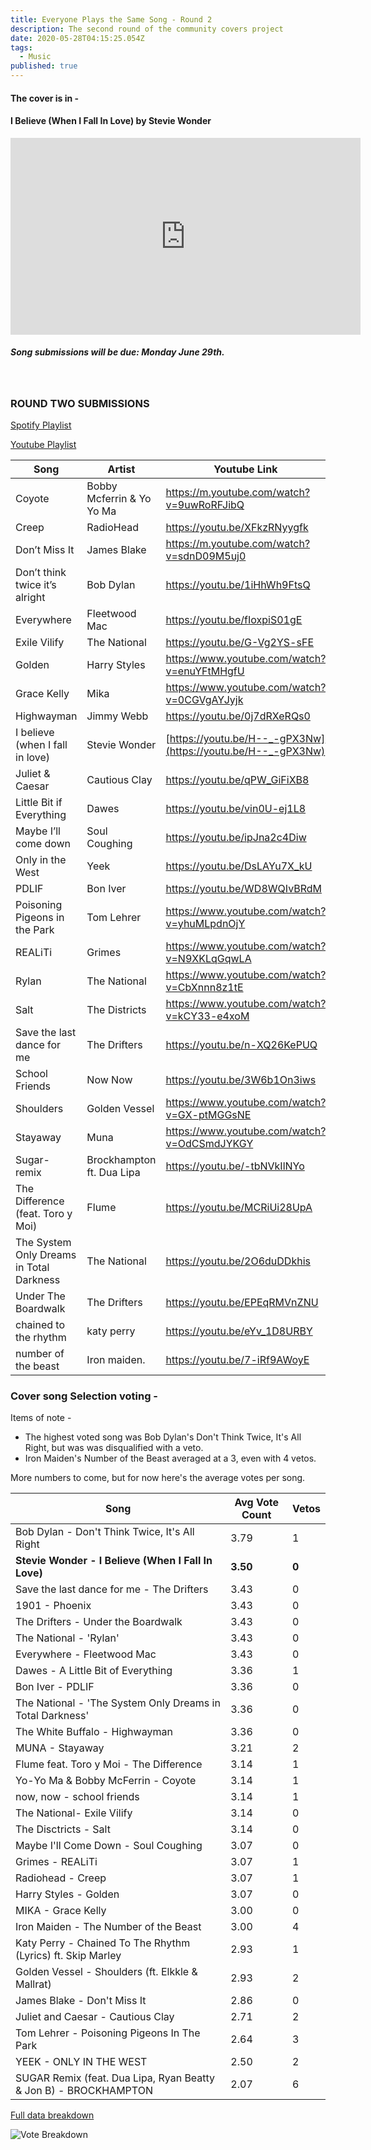 ```yaml
---
title: Everyone Plays the Same Song - Round 2
description: The second round of the community covers project
date: 2020-05-28T04:15:25.054Z
tags:
  - Music
published: true
---
```

#### The cover is in -

#### I Believe (When I Fall In Love) by Stevie Wonder

<iframe width="560" height="315" src="https://www.youtube.com/embed/H--_-gPX3Nw" frameborder="0" allow="accelerometer; autoplay; encrypted-media; gyroscope; picture-in-picture" allowfullscreen></iframe>

##### **Song submissions will be due:** Monday June 29th.

<br>

### ROUND TWO SUBMISSIONS

[Spotify Playlist](https://open.spotify.com/playlist/3Pne4X16qhy13e8V1Rw30U?si=cbn6iTd1QB26dR6ZA8mzyA) 

[Youtube Playlist](https://www.youtube.com/playlist?list=PLDkm3cHHN23Fzi3vrfw05S6er8ZB423gG)

| Song                                     | Artist                    | Youtube Link                                                 |
| ---------------------------------------- | ------------------------- | ------------------------------------------------------------ |
| Coyote                                   | Bobby Mcferrin & Yo Yo Ma | <https://m.youtube.com/watch?v=9uwRoRFJibQ>                  |
| Creep                                    | RadioHead                 | <https://youtu.be/XFkzRNyygfk>                               |
| Don’t Miss It                            | James Blake               | <https://m.youtube.com/watch?v=sdnD09M5uj0>                  |
| Don’t think twice it’s alright           | Bob Dylan                 | <https://youtu.be/1iHhWh9FtsQ>                               |
| Everywhere                               | Fleetwood Mac             | <https://youtu.be/fIoxpiS01gE>                               |
| Exile Vilify                             | The National              | <https://youtu.be/G-Vg2YS-sFE>                               |
| Golden                                   | Harry Styles              | <https://www.youtube.com/watch?v=enuYFtMHgfU>                |
| Grace Kelly                              | Mika                      | <https://www.youtube.com/watch?v=0CGVgAYJyjk>                |
| Highwayman                               | Jimmy Webb                | <https://youtu.be/0j7dRXeRQs0>                               |
| I believe (when I fall in love)          | Stevie Wonder             | [https://youtu.be/H--_-gPX3Nw](https://youtu.be/H--_-gPX3Nw) |
| Juliet & Caesar                          | Cautious Clay             | <https://youtu.be/qPW_GiFiXB8>                               |
| Little Bit if Everything                 | Dawes                     | <https://youtu.be/vin0U-ej1L8>                               |
| Maybe I’ll come down                     | Soul Coughing             | <https://youtu.be/ipJna2c4Diw>                               |
| Only in the West                         | Yeek                      | <https://youtu.be/DsLAYu7X_kU>                               |
| PDLIF                                    | Bon Iver                  | <https://youtu.be/WD8WQIvBRdM>                               |
| Poisoning Pigeons in the Park            | Tom Lehrer                | <https://www.youtube.com/watch?v=yhuMLpdnOjY>                |
| REALiTi                                  | Grimes                    | <https://www.youtube.com/watch?v=N9XKLqGqwLA>                |
| Rylan                                    | The National              | <https://www.youtube.com/watch?v=CbXnnn8z1tE>                |
| Salt                                     | The Districts             | <https://www.youtube.com/watch?v=kCY33-e4xoM>                |
| Save the last dance for me               | The Drifters              | <https://youtu.be/n-XQ26KePUQ>                               |
| School Friends                           | Now Now                   | <https://youtu.be/3W6b1On3iws>                               |
| Shoulders                                | Golden Vessel             | <https://www.youtube.com/watch?v=GX-ptMGGsNE>                |
| Stayaway                                 | Muna                      | <https://www.youtube.com/watch?v=OdCSmdJYKGY>                |
| Sugar- remix                             | Brockhampton ft. Dua Lipa | <https://youtu.be/-tbNVkIlNYo>                               |
| The Difference (feat. Toro y Moi)        | Flume                     | <https://youtu.be/MCRiUi28UpA>                               |
| The System Only Dreams in Total Darkness | The National              | <https://youtu.be/2O6duDDkhis>                               |
| Under The Boardwalk                      | The Drifters              | <https://youtu.be/EPEqRMVnZNU>                               |
| chained to the rhythm                    | katy perry                | <https://youtu.be/eYv_1D8URBY>                               |
| number of the beast                      | Iron maiden.              | <https://youtu.be/7-iRf9AWoyE>                               |



### Cover song Selection voting -

Items of note - 

* The highest voted song was Bob Dylan's Don't Think Twice, It's All Right, but was was disqualified with a veto. 
* Iron Maiden's Number of the Beast averaged at a 3, even with 4 vetos. 

More numbers to come, but for now here's the average votes per song. 

| Song                                                             | Avg Vote Count | Vetos |
| ---------------------------------------------------------------- | -------------- | ----- |
| Bob Dylan - Don't Think Twice, It's All Right                    | 3.79           | 1     |
| **Stevie Wonder - I Believe (When I Fall In Love)**              | **3.50**       | **0** |
| Save the last dance for me - The Drifters                        | 3.43           | 0     |
| 1901 - Phoenix                                                   | 3.43           | 0     |
| The Drifters - Under the Boardwalk                               | 3.43           | 0     |
| The National - 'Rylan'                                           | 3.43           | 0     |
| Everywhere - Fleetwood Mac                                       | 3.43           | 0     |
| Dawes - A Little Bit of Everything                               | 3.36           | 1     |
| Bon Iver - PDLIF                                                 | 3.36           | 0     |
| The National - 'The System Only Dreams in Total Darkness'        | 3.36           | 0     |
| The White Buffalo - Highwayman                                   | 3.36           | 0     |
| MUNA - Stayaway                                                  | 3.21           | 2     |
| Flume feat. Toro y Moi - The Difference                          | 3.14           | 1     |
| Yo-Yo Ma & Bobby McFerrin - Coyote                               | 3.14           | 1     |
| now, now - school friends                                        | 3.14           | 1     |
| The National- Exile Vilify                                       | 3.14           | 0     |
| The Disctricts - Salt                                            | 3.14           | 0     |
| Maybe I'll Come Down - Soul Coughing                             | 3.07           | 0     |
| Grimes - REALiTi                                                 | 3.07           | 1     |
| Radiohead - Creep                                                | 3.07           | 1     |
| Harry Styles - Golden                                            | 3.07           | 0     |
| MIKA - Grace Kelly                                               | 3.00           | 0     |
| Iron Maiden - The Number of the Beast                            | 3.00           | 4     |
| Katy Perry - Chained To The Rhythm (Lyrics) ft. Skip Marley      | 2.93           | 1     |
| Golden Vessel - Shoulders (ft. Elkkle & Mallrat)                 | 2.93           | 2     |
| James Blake - Don't Miss It                                      | 2.86           | 0     |
| Juliet and Caesar - Cautious Clay                                | 2.71           | 2     |
| Tom Lehrer - Poisoning Pigeons In The Park                       | 2.64           | 3     |
| YEEK - ONLY IN THE WEST                                          | 2.50           | 2     |
| SUGAR Remix (feat. Dua Lipa, Ryan Beatty & Jon B) - BROCKHAMPTON | 2.07           | 6     |

[Full data breakdown](https://docs.google.com/spreadsheets/d/153NAs4_qUfhkTZMJWj_99cos4EXdlGUFHNtUj3m2nNc/edit#gid=0)

![Vote Breakdown](/uploads/eptss_rnd2_votebreakdown.png "Vote Breakdown")